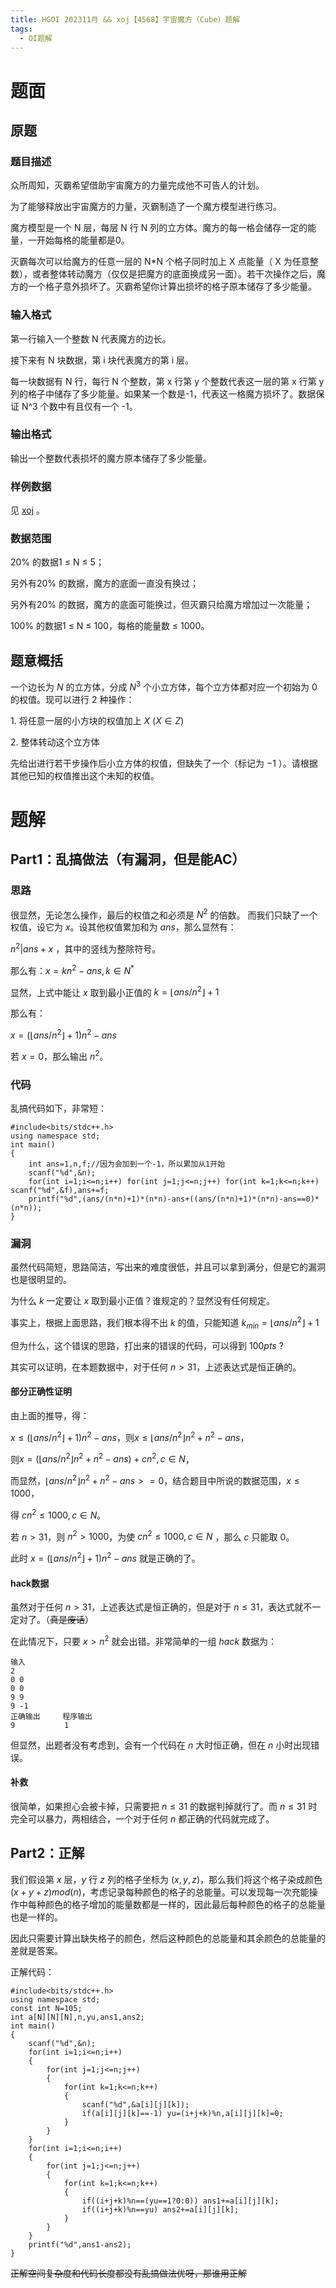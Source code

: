 ```yaml
---
title: HGOI 202311月 && xoj【4568】宇宙魔方（Cube）题解
tags:
  - OI题解
---
```

# 题面
## 原题
### 题目描述
众所周知，灭霸希望借助宇宙魔方的力量完成他不可告人的计划。

为了能够释放出宇宙魔方的力量，灭霸制造了一个魔方模型进行练习。

魔方模型是一个 N 层，每层 N 行 N 列的立方体。魔方的每一格会储存一定的能量，一开始每格的能量都是0。

灭霸每次可以给魔方的任意一层的 N*N 个格子同时加上 X 点能量（ X 为任意整数），或者整体转动魔方（仅仅是把魔方的底面换成另一面）。若干次操作之后，魔方的一个格子意外损坏了。灭霸希望你计算出损坏的格子原本储存了多少能量。
### 输入格式
第一行输入一个整数 N 代表魔方的边长。

接下来有 N 块数据，第 i 块代表魔方的第 i 层。

每一块数据有 N 行，每行 N 个整数，第 x 行第 y 个整数代表这一层的第 x 行第 y 列的格子中储存了多少能量。如果某一个数是-1，代表这一格魔方损坏了。数据保证 N^3 个数中有且仅有一个 -1。
### 输出格式
输出一个整数代表损坏的魔方原本储存了多少能量。
### 样例数据
见 [xoj](https://xoj.red/problem/4568) 。
### 数据范围
20% 的数据1 ≤ N ≤ 5；

另外有20% 的数据，魔方的底面一直没有换过；

另外有20% 的数据，魔方的底面可能换过，但灭霸只给魔方增加过一次能量；

100% 的数据1 ≤ N ≤ 100，每格的能量数 ≤ 1000。
## 题意概括
一个边长为 $N$ 的立方体，分成 $N^3$ 个小立方体，每个立方体都对应一个初始为 $0$ 的权值。现可以进行 $2$ 种操作：

$1.$ 将任意一层的小方块的权值加上 $X$ $(X\in Z)$

$2.$ 整体转动这个立方体

先给出进行若干步操作后小立方体的权值，但缺失了一个（标记为 $-1$ ）。请根据其他已知的权值推出这个未知的权值。
# 题解
## Part1：乱搞做法（有漏洞，但是能AC）
### 思路
很显然，无论怎么操作，最后的权值之和必须是 $N^2$ 的倍数。
而我们只缺了一个权值，设它为 $x$。设其他权值累加和为 $ans$，那么显然有：

$n^2|ans+x$ ，其中的竖线为整除符号。

那么有：$x=kn^2-ans,k\in N^*$

显然，上式中能让 $x$ 取到最小正值的 $k=\lfloor ans/n^2 \rfloor+1$

那么有：

$x=(\lfloor ans/n^2 \rfloor+1)n^2-ans$

若 $x=0$，那么输出 $n^2$。
### 代码
乱搞代码如下，非常短：
``````
#include<bits/stdc++.h>
using namespace std;
int main()
{
	int ans=1,n,f;//因为会加到一个-1，所以累加从1开始
	scanf("%d",&n);
	for(int i=1;i<=n;i++) for(int j=1;j<=n;j++) for(int k=1;k<=n;k++) scanf("%d",&f),ans+=f;
	printf("%d",(ans/(n*n)+1)*(n*n)-ans+((ans/(n*n)+1)*(n*n)-ans==0)*(n*n));
}
``````
### 漏洞
虽然代码简短，思路简洁，写出来的难度很低，并且可以拿到满分，但是它的漏洞也是很明显的。

为什么 $k$ 一定要让 $x$ 取到最小正值？谁规定的？显然没有任何规定。

事实上，根据上面思路，我们根本得不出 $k$ 的值，只能知道 $k_{min}=\lfloor ans/n^2 \rfloor+1$

但为什么，这个错误的思路，打出来的错误的代码，可以得到 $100pts$ ?

其实可以证明，在本题数据中，对于任何 $n>31$，上述表达式是恒正确的。
#### 部分正确性证明
由上面的推导，得：

$x≤(\lfloor ans/n^2 \rfloor+1)n^2-ans$，则$x≤\lfloor ans/n^2 \rfloor n^2+n^2-ans$，

则$x=(\lfloor ans/n^2 \rfloor n^2+n^2-ans)+cn^2,c\in N$，

而显然，$\lfloor ans/n^2 \rfloor n^2+n^2-ans>=0$，结合题目中所说的数据范围，$x≤1000$，

得 $cn^2≤1000,c\in N$。

若 $n>31$，则 $n^2>1000$，为使 $cn^2≤1000,c\in N$ ，那么 $c$ 只能取 $0$。

此时 $x=(\lfloor ans/n^2 \rfloor+1)n^2-ans$ 就是正确的了。
#### hack数据
虽然对于任何 $n>31$，上述表达式是恒正确的，但是对于 $n≤31$，表达式就不一定对了。（~~真是废话~~）

在此情况下，只要 $x>n^2$ 就会出错。非常简单的一组 $hack$ 数据为：
``````
输入
2
0 0
0 0
9 9
9 -1
正确输出     程序输出
9           1
``````
但显然，出题者没有考虑到，会有一个代码在 $n$ 大时恒正确，但在 $n$ 小时出现错误。
#### 补救
很简单，如果担心会被卡掉，只需要把 $n≤31$ 的数据判掉就行了。而 $n≤31$ 时完全可以暴力，两相结合，一个对于任何 $n$ 都正确的代码就完成了。
## Part2：正解
我们假设第 $x$ 层，$y$ 行 $z$ 列的格子坐标为 $(x, y, z)$，那么我们将这个格子染成颜色 $(x + y + z) mod(n)$，考虑记录每种颜色的格子的总能量。可以发现每一次充能操作中每种颜色的格子增加的能量数都是一样的，因此最后每种颜色的格子的总能量也是一样的。

因此只需要计算出缺失格子的颜色，然后这种颜色的总能量和其余颜色的总能量的差就是答案。

正解代码：
``````
#include<bits/stdc++.h>
using namespace std;
const int N=105;
int a[N][N][N],n,yu,ans1,ans2;
int main()
{
	scanf("%d",&n);
	for(int i=1;i<=n;i++)
	{
		for(int j=1;j<=n;j++)
		{
			for(int k=1;k<=n;k++)
			{
				scanf("%d",&a[i][j][k]);
				if(a[i][j][k]==-1) yu=(i+j+k)%n,a[i][j][k]=0;
			}
		}
	}
	for(int i=1;i<=n;i++)
	{
		for(int j=1;j<=n;j++)
		{
			for(int k=1;k<=n;k++)
			{
				if((i+j+k)%n==(yu==1?0:0)) ans1+=a[i][j][k];
				if((i+j+k)%n==yu) ans2+=a[i][j][k];
			}
		}
	}
	printf("%d",ans1-ans2);
}
``````
~~正解空间复杂度和代码长度都没有乱搞做法优呀，那谁用正解~~
